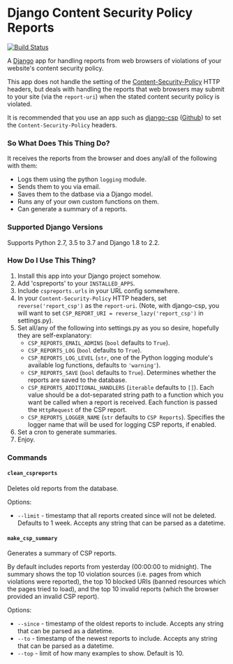 # Django Content Security Policy Reports

[![Build Status](https://travis-ci.org/adamalton/django-csp-reports.svg)](https://travis-ci.org/adamalton/django-csp-reports)

A [Django](https://www.djangoproject.com) app for handling reports from web browsers of violations of your website's content security policy.

This app does not handle the setting of the [Content-Security-Policy](http://en.wikipedia.org/wiki/Content_Security_Policy) HTTP headers, but deals with handling the reports that web browsers may submit to your site (via the `report-uri`) when the stated content security policy is violated.

It is recommended that you use an app such as [django-csp](https://pypi.python.org/pypi/django_csp) ([Github](https://github.com/mozilla/django-csp)) to set the `Content-Security-Policy` headers.

### So What Does This Thing Do?

It receives the reports from the browser and does any/all of the following with them:

* Logs them using the python `logging` module.
* Sends them to you via email.
* Saves them to the datbase via a Django model.
* Runs any of your own custom functions on them.
* Can generate a summary of a reports.


### Supported Django Versions

Supports Python 2.7, 3.5 to 3.7 and Django 1.8 to 2.2.


### How Do I Use This Thing?

1. Install this app into your Django project somehow.
2. Add 'cspreports' to your `INSTALLED_APPS`.
3. Include `cspreports.urls` in your URL config somewhere.
4. In your `Content-Security-Policy` HTTP headers, set `reverse('report_csp')` as the `report-uri`.  (Note, with django-csp, you will want to set `CSP_REPORT_URI = reverse_lazy('report_csp')` in settings.py).
5. Set all/any of the following into settings.py as you so desire, hopefully they are self-explanatory:
    * `CSP_REPORTS_EMAIL_ADMINS` (`bool` defaults to `True`).
    * `CSP_REPORTS_LOG` (`bool` defaults to `True`).
    * `CSP_REPORTS_LOG_LEVEL` (`str`, one of the Python logging module's available log functions, defaults to `'warning'`).
    * `CSP_REPORTS_SAVE` (`bool` defaults to `True`).  Determines whether the reports are saved to the database.
    * `CSP_REPORTS_ADDITIONAL_HANDLERS` (`iterable` defaults to `[]`). Each value should be a dot-separated string path to a function which you want be called when a report is received. Each function is passed the `HttpRequest` of the CSP report.
    * `CSP_REPORTS_LOGGER_NAME` (`str` defaults to `CSP Reports`). Specifies the logger name that will be used for logging CSP reports, if enabled.
6. Set a cron to generate summaries.
7. Enjoy.


### Commands

#### `clean_cspreports`
Deletes old reports from the database.

Options:

* `--limit` - timestamp that all reports created since will not be deleted. Defaults to 1 week. Accepts any string that can be parsed as a datetime.

#### `make_csp_summary`
Generates a summary of CSP reports.

By default includes reports from yesterday (00:00:00 to midnight).
The summary shows the top 10 violation sources (i.e. pages from which violations were reported),
the top 10 blocked URIs (banned resources which the pages tried to load),
and the top 10 invalid reports (which the browser provided an invalid CSP report).

Options:

* `--since` - timestamp of the oldest reports to include.  Accepts any string that can be parsed as a datetime.
* `--to` - timestamp of the newest reports to include.  Accepts any string that can be parsed as a datetime.
* `--top` - limit of how many examples to show. Default is 10.
